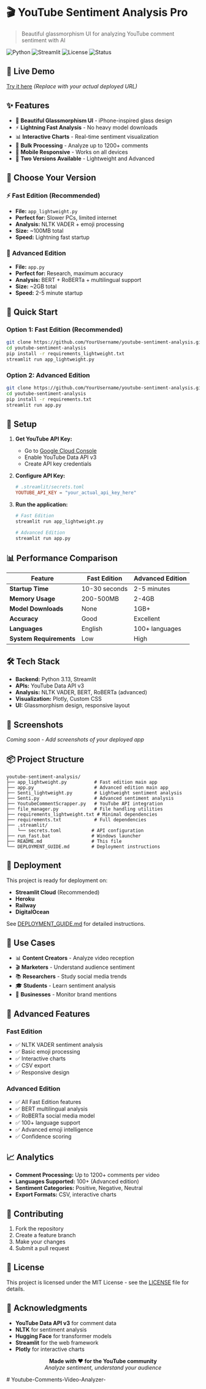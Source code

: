 # 🎬 YouTube Sentiment Analysis Pro

> Beautiful glassmorphism UI for analyzing YouTube comment sentiment with AI

![Python](https://img.shields.io/badge/python-3.13-blue.svg)
![Streamlit](https://img.shields.io/badge/streamlit-1.28+-red.svg)
![License](https://img.shields.io/badge/license-MIT-green.svg)
![Status](https://img.shields.io/badge/status-production%20ready-brightgreen.svg)

## 🚀 Live Demo
[Try it here](https://your-app-name.streamlit.app) *(Replace with your actual deployed URL)*

## ✨ Features

- 🎨 **Beautiful Glassmorphism UI** - iPhone-inspired glass design
- ⚡ **Lightning Fast Analysis** - No heavy model downloads
- 📊 **Interactive Charts** - Real-time sentiment visualization
- 🔄 **Bulk Processing** - Analyze up to 1200+ comments
- 📱 **Mobile Responsive** - Works on all devices
- 🎯 **Two Versions Available** - Lightweight and Advanced

## 🎯 Choose Your Version

### ⚡ **Fast Edition (Recommended)**
- **File:** `app_lightweight.py`
- **Perfect for:** Slower PCs, limited internet
- **Analysis:** NLTK VADER + emoji processing
- **Size:** ~100MB total
- **Speed:** Lightning fast startup

### 🧠 **Advanced Edition**
- **File:** `app.py`
- **Perfect for:** Research, maximum accuracy
- **Analysis:** BERT + RoBERTa + multilingual support
- **Size:** ~2GB total
- **Speed:** 2-5 minute startup

## 🚀 Quick Start

### Option 1: Fast Edition (Recommended)
```bash
git clone https://github.com/YourUsername/youtube-sentiment-analysis.git
cd youtube-sentiment-analysis
pip install -r requirements_lightweight.txt
streamlit run app_lightweight.py
```

### Option 2: Advanced Edition
```bash
git clone https://github.com/YourUsername/youtube-sentiment-analysis.git
cd youtube-sentiment-analysis
pip install -r requirements.txt
streamlit run app.py
```

## 🔧 Setup

1. **Get YouTube API Key:**
   - Go to [Google Cloud Console](https://console.cloud.google.com/)
   - Enable YouTube Data API v3
   - Create API key credentials

2. **Configure API Key:**
   ```toml
   # .streamlit/secrets.toml
   YOUTUBE_API_KEY = "your_actual_api_key_here"
   ```

3. **Run the application:**
   ```bash
   # Fast Edition
   streamlit run app_lightweight.py
   
   # Advanced Edition
   streamlit run app.py
   ```

## 📊 Performance Comparison

| Feature | Fast Edition | Advanced Edition |
|---------|-------------|------------------|
| **Startup Time** | 10-30 seconds | 2-5 minutes |
| **Memory Usage** | 200-500MB | 2-4GB |
| **Model Downloads** | None | 1GB+ |
| **Accuracy** | Good | Excellent |
| **Languages** | English | 100+ languages |
| **System Requirements** | Low | High |

## 🛠️ Tech Stack

- **Backend:** Python 3.13, Streamlit
- **APIs:** YouTube Data API v3
- **Analysis:** NLTK VADER, BERT, RoBERTa (advanced)
- **Visualization:** Plotly, Custom CSS
- **UI:** Glassmorphism design, responsive layout

## 🎨 Screenshots

*Coming soon - Add screenshots of your deployed app*

## 📦 Project Structure

```
youtube-sentiment-analysis/
├── app_lightweight.py          # Fast edition main app
├── app.py                      # Advanced edition main app
├── Senti_lightweight.py        # Lightweight sentiment analysis
├── Senti.py                    # Advanced sentiment analysis
├── YoutubeCommentScrapper.py   # YouTube API integration
├── file_manager.py             # File handling utilities
├── requirements_lightweight.txt # Minimal dependencies
├── requirements.txt            # Full dependencies
├── .streamlit/
│   └── secrets.toml           # API configuration
├── run_fast.bat               # Windows launcher
├── README.md                  # This file
└── DEPLOYMENT_GUIDE.md        # Deployment instructions
```

## 🚀 Deployment

This project is ready for deployment on:
- **Streamlit Cloud** (Recommended)
- **Heroku**
- **Railway**
- **DigitalOcean**

See [DEPLOYMENT_GUIDE.md](DEPLOYMENT_GUIDE.md) for detailed instructions.

## 🎯 Use Cases

- 📊 **Content Creators** - Analyze video reception
- 🎬 **Marketers** - Understand audience sentiment
- 📚 **Researchers** - Study social media trends
- 🎓 **Students** - Learn sentiment analysis
- 🏢 **Businesses** - Monitor brand mentions

## 🔧 Advanced Features

### Fast Edition
- ✅ NLTK VADER sentiment analysis
- ✅ Basic emoji processing
- ✅ Interactive charts
- ✅ CSV export
- ✅ Responsive design

### Advanced Edition
- ✅ All Fast Edition features
- ✅ BERT multilingual analysis
- ✅ RoBERTa social media model
- ✅ 100+ language support
- ✅ Advanced emoji intelligence
- ✅ Confidence scoring

## 📈 Analytics

- **Comment Processing:** Up to 1200+ comments per video
- **Languages Supported:** 100+ (Advanced edition)
- **Sentiment Categories:** Positive, Negative, Neutral
- **Export Formats:** CSV, interactive charts

## 🤝 Contributing

1. Fork the repository
2. Create a feature branch
3. Make your changes
4. Submit a pull request

## 📝 License

This project is licensed under the MIT License - see the [LICENSE](LICENSE) file for details.

## 🙏 Acknowledgments

- **YouTube Data API v3** for comment data
- **NLTK** for sentiment analysis
- **Hugging Face** for transformer models
- **Streamlit** for the web framework
- **Plotly** for interactive charts


<div align="center">
  <strong>Made with ❤️ for the YouTube community</strong>
  <br>
  <em>Analyze sentiment, understand your audience</em>
</div>




#   Y o u t u b e - C o m m e n t s - V i d e o - A n a l y z e r - 
 
 
